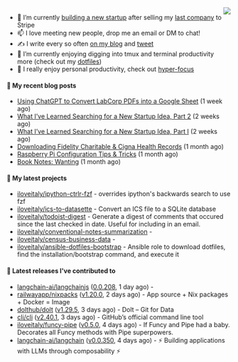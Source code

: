 <img align="right" src="https://github-readme-stats.vercel.app/api?username=iloveitaly&show_icons=true&text_color=718096&hide_title=true"/>

- 🔭 I’m currently [building a new startup](https://mikebian.co/bye-stripe-on-to-the-next-adventure/) after selling my [last company](https://suitesync.io) to Stripe
- 📫 I love meeting new people, drop me an email or DM to chat!
- ✍️ I write every so often [on my blog](http://mikebian.co/) and [tweet](https://twitter.com/mike_bianco)
- 🌱 I’m currently enjoying digging into tmux and terminal productivity more (check out my [dotfiles](https://github.com/iloveitaly/dotfiles))
- 💬 I really enjoy personal productivity, check out [hyper-focus](https://github.com/iloveitaly/hyper-focus)

#### 📜 My recent blog posts


- [Using ChatGPT to Convert LabCorp PDFs into a Google Sheet](https://mikebian.co/using-chatgpt-to-convert-labcorp-pdfs-into-a-google-sheet/) (1 week ago)
- [What I’ve Learned Searching for a New Startup Idea, Part 2](https://mikebian.co/what-ive-learned-searching-for-a-new-startup-idea-part-2/) (2 weeks ago)
- [What I’ve Learned Searching for a New Startup Idea, Part I](https://mikebian.co/what-ive-learned-searching-for-a-new-startup-idea-part-i/) (2 weeks ago)
- [Downloading Fidelity Charitable &amp; Cigna Health Records](https://mikebian.co/downloading-fidelity-charitable-cigna-health-records/) (1 month ago)
- [Raspberry Pi Configuration Tips &amp; Tricks](https://mikebian.co/raspberry-pi-configuration-tips-tricks/) (1 month ago)
- [Book Notes: Wanting](https://mikebian.co/book-notes-wanting/) (1 month ago)

#### 🌱 My latest projects


- [iloveitaly/ipython-ctrlr-fzf](https://github.com/iloveitaly/ipython-ctrlr-fzf) - overrides ipython&#39;s backwards search to use fzf
- [iloveitaly/ics-to-datasette](https://github.com/iloveitaly/ics-to-datasette) - Convert an ICS file to a SQLite database
- [iloveitaly/todoist-digest](https://github.com/iloveitaly/todoist-digest) - Generate a digest of comments that occured since the last checked in date. Useful for including in an email.
- [iloveitaly/conventional-notes-summarization](https://github.com/iloveitaly/conventional-notes-summarization) - 
- [iloveitaly/census-business-data](https://github.com/iloveitaly/census-business-data) - 
- [iloveitaly/ansible-dotfiles-bootstrap](https://github.com/iloveitaly/ansible-dotfiles-bootstrap) - Ansible role to download dotfiles, find the installation/bootstrap command, and execute it

#### 🔭 Latest releases I've contributed to


- [langchain-ai/langchainjs](https://github.com/langchain-ai/langchainjs) ([0.0.208](https://github.com/langchain-ai/langchainjs/releases/tag/0.0.208), 1 day ago) - 
- [railwayapp/nixpacks](https://github.com/railwayapp/nixpacks) ([v1.20.0](https://github.com/railwayapp/nixpacks/releases/tag/v1.20.0), 2 days ago) - App source &#43; Nix packages &#43; Docker = Image
- [dolthub/dolt](https://github.com/dolthub/dolt) ([v1.29.5](https://github.com/dolthub/dolt/releases/tag/v1.29.5), 3 days ago) - Dolt – Git for Data
- [cli/cli](https://github.com/cli/cli) ([v2.40.1](https://github.com/cli/cli/releases/tag/v2.40.1), 3 days ago) - GitHub’s official command line tool
- [iloveitaly/funcy-pipe](https://github.com/iloveitaly/funcy-pipe) ([v0.5.0](https://github.com/iloveitaly/funcy-pipe/releases/tag/v0.5.0), 4 days ago) - If Funcy and Pipe had a baby. Decorates all Funcy methods with Pipe superpowers.
- [langchain-ai/langchain](https://github.com/langchain-ai/langchain) ([v0.0.350](https://github.com/langchain-ai/langchain/releases/tag/v0.0.350), 4 days ago) - ⚡ Building applications with LLMs through composability ⚡
